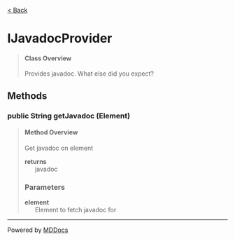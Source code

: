 [< Back](../README.md)
# IJavadocProvider #
>#### Class Overview ####
>Provides javadoc. What else did you expect?
## Methods ##
### public String getJavadoc (Element) ###
>#### Method Overview ####
>Get javadoc on element
>
>**returns**<br />
>&nbsp;&nbsp;&nbsp;&nbsp;&nbsp;&nbsp;javadoc
>
>### Parameters ###
>**element**<br />
>&nbsp;&nbsp;&nbsp;&nbsp;&nbsp;&nbsp;Element to fetch javadoc for
>

---
Powered by [MDDocs](https://github.com/VRCube/MDDocs)